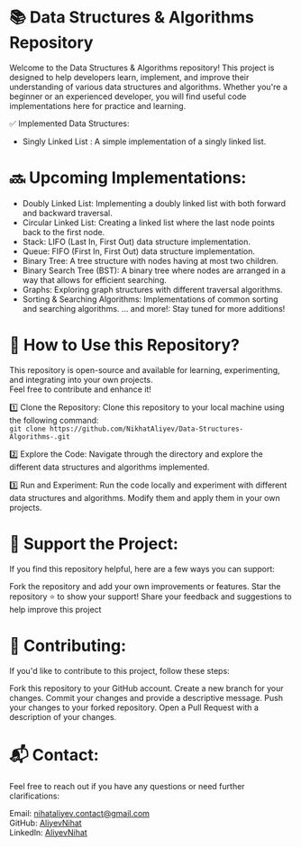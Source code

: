 # 📚 Data Structures & Algorithms Repository
Welcome to the Data Structures & Algorithms repository! This project is designed to help developers learn, implement, and improve their understanding of various data structures and algorithms. 
Whether you're a beginner or an experienced developer, you will find useful code implementations here for practice and learning.

✅ Implemented Data Structures:
- Singly Linked List : A simple implementation of a singly linked list.

# 🔜 Upcoming Implementations:

- Doubly Linked List: Implementing a doubly linked list with both forward and backward traversal.
- Circular Linked List: Creating a linked list where the last node points back to the first node.
- Stack: LIFO (Last In, First Out) data structure implementation.
- Queue: FIFO (First In, First Out) data structure implementation.
- Binary Tree: A tree structure with nodes having at most two children.
- Binary Search Tree (BST): A binary tree where nodes are arranged in a way that allows for efficient searching.
- Graphs: Exploring graph structures with different traversal algorithms.
- Sorting & Searching Algorithms: Implementations of common sorting and searching algorithms.
... and more!: Stay tuned for more additions!


# 🚀 How to Use this Repository?
This repository is open-source and available for learning, experimenting, and integrating into your own projects.<br>
Feel free to contribute and enhance it!

1️⃣ Clone the Repository:
Clone this repository to your local machine using the following command:<br>
`git clone https://github.com/NikhatAliyev/Data-Structures-Algorithms-.git`

2️⃣ Explore the Code:
Navigate through the directory and explore the different data structures and algorithms implemented.

3️⃣ Run and Experiment:
Run the code locally and experiment with different data structures and algorithms. Modify them and apply them in your own projects.

# 🌟 Support the Project:
If you find this repository helpful, here are a few ways you can support:

Fork the repository and add your own improvements or features.
Star the repository ⭐ to show your support!
Share your feedback and suggestions to help improve this project

# 📌 Contributing:
If you'd like to contribute to this project, follow these steps:

Fork this repository to your GitHub account.
Create a new branch for your changes.
Commit your changes and provide a descriptive message.
Push your changes to your forked repository.
Open a Pull Request with a description of your changes.

# 📬 Contact:
Feel free to reach out if you have any questions or need further clarifications:

Email: nihataliyev.contact@gmail.com<br>
GitHub: [AliyevNihat](https://github.com/AliyevNihat)<br>
Linkedln: [AliyevNihat](https://www.linkedin.com/in/aliyevnihat/)
